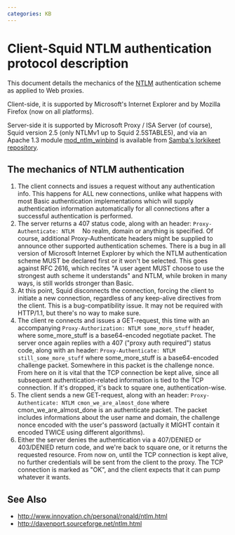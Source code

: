 ```yaml
---
categories: KB
---
```

# Client-Squid NTLM authentication protocol description

This document details the mechanics of the
[NTLM](http://davenport.sourceforge.net/ntlm.html) authentication scheme
as applied to Web proxies.

Client-side, it is supported by Microsoft's Internet Explorer and by
Mozilla Firefox (now on all platforms).

Server-side it is supported by Microsoft Proxy / ISA Server (of course),
Squid version 2.5 (only NTLMv1 up to Squid 2.5STABLE5), and via an
Apache 1.3 module
[mod_ntlm_winbind](http://download.samba.org/ftp/unpacked/lorikeet/trunk/mod_ntlm_winbind/)
is available from [Samba's lorkikeet repository](http://download.samba.org/ftp/unpacked/lorikeet/trunk/).

## The mechanics of NTLM authentication

1.  The client connects and issues a request without any authentication
    info. This happens for ALL new connections, unlike what happens with
    most Basic authentication implementations which will supply
    authentication information automatically for all connections after a
    successful authentication is performed.
2.  The server returns a 407 status code, along with an header: 
    `Proxy-Authenticate: NTLM  ` No realm, domain or anything is
    specified. Of course, additional Proxy-Authenticate headers might be
    supplied to announce other supported authentication schemes. There
    is a bug in all version of Microsoft Internet Explorer by which the
    NTLM authentication scheme MUST be declared first or it won't be
    selected. This goes against RFC 2616, which recites "A user agent
    MUST choose to use the strongest auth scheme it understands" and
    NTLM, while broken in many ways, is still worlds stronger than
    Basic.
3.  At this point, Squid disconnects the connection, forcing the client
    to initiate a new connection, regardless of any keep-alive
    directives from the client. This is a bug-compatibility issue. It
    may not be required with HTTP/1.1, but there's no way to make sure.
4.  The client re connects and issues a GET-request, this time with an
    accompanying `Proxy-Authorization: NTLM some_more_stuff` header,
    where some_more_stuff is a base64-encoded negotiate packet. The
    server once again replies with a 407 ("proxy auth required") status
    code, along with an header: `Proxy-Authenticate: NTLM
    still_some_more_stuff` where some_more_stuff is a base64-encoded
    challenge packet. Somewhere in this packet is the challenge nonce.
    From here on it is vital that the TCP connection be kept alive,
    since all subsequent authentication-related information is tied to
    the TCP connection. If it's dropped, it's back to square one,
    authentication-wise.
5.  The client sends a new GET-request, along with an header:
    `Proxy-Authenticate: NTLM cmon_we_are_almost_done` where
    cmon_we_are_almost_done is an authenticate packet. The packet
    includes informations about the user name and domain, the challenge
    nonce encoded with the user's password (actually it MIGHT contain it
    encoded TWICE using different algorithms).
6.  Either the server denies the authentication via a 407/DENIED or
    403/DENIED return code, and we're back to square one, or it returns
    the requested resource. From now on, until the TCP connection is
    kept alive, no further credentials will be sent from the client to
    the proxy. The TCP connection is marked as "OK", and the client
    expects that it can pump whatever it wants.

## See Also

- <http://www.innovation.ch/personal/ronald/ntlm.html>
- <http://davenport.sourceforge.net/ntlm.html>
